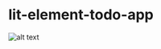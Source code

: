 # lit-element-todo-app
 
![alt text](https://vaadin.com/static/content/learning-center/learn/tutorials/lit-element/01__starting-a-lit-element-project/images/todo-app.gif)
